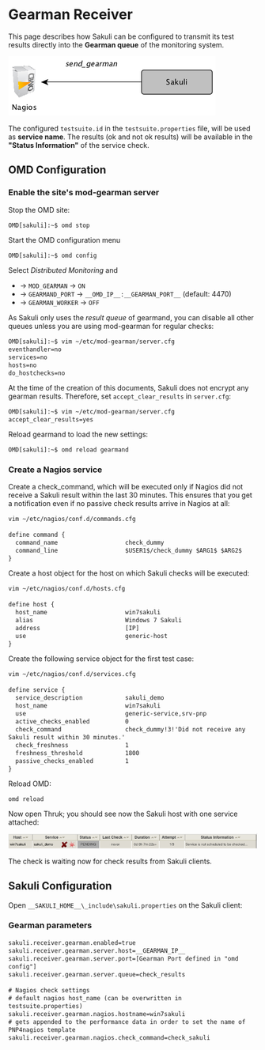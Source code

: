 # Gearman Receiver
This page describes how Sakuli can be configured to transmit its test results directly into the **Gearman queue** of the monitoring system. 

![sakuli-db-receiver](pics/sakuli-gearman.png)

The configured `testsuite.id` in the `testsuite.properties` file, will be used as __service name__.
The results (ok and not ok results) will be available in the __"Status Information"__ of the service check.  

## OMD Configuration

### Enable the site's mod-gearman server

Stop the OMD site:

	OMD[sakuli]:~$ omd stop

Start the OMD configuration menu

	OMD[sakuli]:~$ omd config
	
Select *Distributed Monitoring* and

* -> `MOD_GEARMAN` -> `ON` 
* -> `GEARMAND_PORT` -> `__OMD_IP__:__GEARMAN_PORT__` (default: 4470) 
* -> `GEARMAN_WORKER` -> `OFF`

As Sakuli only uses the *result queue* of gearmand, you can disable all other queues unless you are using mod-gearman for regular checks: 

    OMD[sakuli]:~$ vim ~/etc/mod-gearman/server.cfg
	eventhandler=no
	services=no
	hosts=no
	do_hostchecks=no
	
At the time of the creation of this documents, Sakuli does not encrypt any gearman results. Therefore, set  `accept_clear_results` in `server.cfg`:

    OMD[sakuli]:~$ vim ~/etc/mod-gearman/server.cfg
	accept_clear_results=yes
	
Reload gearmand to load the new settings: 

    OMD[sakuli]:~$ omd reload gearmand
	  
### Create a Nagios service

<!--- fixme -->
Create a check_command, which will be executed only if Nagios did not receive a Sakuli result within the last 30 minutes. This ensures that you get a notification even if no passive check results arrive in Nagios at all:   

	vim ~/etc/nagios/conf.d/commands.cfg
	
	define command {
	  command_name                   check_dummy
	  command_line                   $USER1$/check_dummy $ARG1$ $ARG2$
	}


Create a host object for the host on which Sakuli checks will be executed: 

	vim ~/etc/nagios/conf.d/hosts.cfg
	
	define host {
	  host_name                      win7sakuli
	  alias                          Windows 7 Sakuli
	  address                        [IP]
	  use                            generic-host
	}

Create the following service object for the first test case: 

	vim ~/etc/nagios/conf.d/services.cfg
	
	define service {
	  service_description            sakuli_demo
	  host_name                      win7sakuli
	  use                            generic-service,srv-pnp
	  active_checks_enabled          0
	  check_command                  check_dummy!3!'Did not receive any Sakuli result within 30 minutes.'
	  check_freshness                1
	  freshness_threshold            1800
	  passive_checks_enabled         1
	}
	
Reload OMD:

	omd reload
	
Now open Thruk; you should see now the Sakuli host with one service attached: 

![omd_pending2](pics/omd-pending2.png)

The check is waiting now for check results from Sakuli clients. 




## Sakuli Configuration
Open `__SAKULI_HOME__\_include\sakuli.properties` on the Sakuli client: 

### Gearman parameters

	sakuli.receiver.gearman.enabled=true
	sakuli.receiver.gearman.server.host=__GEARMAN_IP__
	sakuli.receiver.gearman.server.port=[Gearman Port defined in "omd config"]
	sakuli.receiver.gearman.server.queue=check_results
	
	# Nagios check settings
	# default nagios host_name (can be overwritten in testsuite.properties) 
	sakuli.receiver.gearman.nagios.hostname=win7sakuli
	# gets appended to the performance data in order to set the name of PNP4nagios template
	sakuli.receiver.gearman.nagios.check_command=check_sakuli

